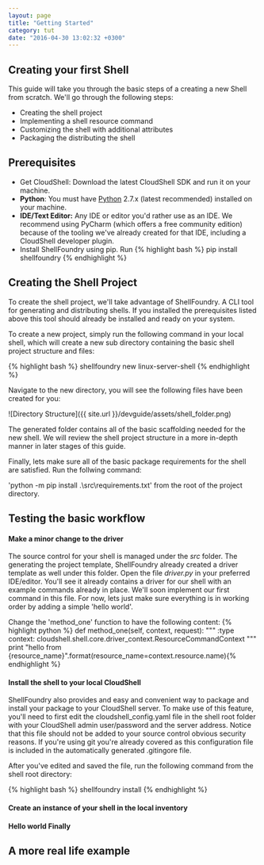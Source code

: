 ```yaml
---
layout: page
title: "Getting Started"
category: tut
date: "2016-04-30 13:02:32 +0300"
---
```

## Creating your first Shell

This guide will take you through the basic steps of a creating a new Shell from scratch. We'll go through the following steps:

* Creating the shell project
* Implementing a shell resource command
* Customizing the shell with additional attributes
* Packaging the distributing the shell

## Prerequisites
* Get CloudShell: Download the latest CloudShell SDK and run it on your machine.  
* **Python**: You must have [Python](https://www.python.org/downloads/) 2.7.x (latest recommended) installed on your machine.
* **IDE/Text Editor:** Any IDE or editor you'd rather use as an IDE. We recommend using PyCharm (which offers a free community edition) because of the tooling we've already created for that IDE, including a CloudShell developer plugin.
* Install ShellFoundry using pip. Run {% highlight bash %} pip install shellfoundry {% endhighlight %}

## Creating the Shell Project
To create the shell project, we'll take advantage of ShellFoundry. A CLI tool for generating and distributing shells. If you installed the prerequisites listed above this tool should already be installed and ready on your system.

To create a new project, simply run the following command in your local shell, which will create a new sub directory containing the basic shell project structure and files:

{% highlight bash %} shellfoundry new linux-server-shell {% endhighlight %}

Navigate to the new directory, you will see the following files have been created for you:

![Directory Structure]({{ site.url }}/devguide/assets/shell_folder.png)

The generated folder contains all of the basic scaffolding needed for the new shell. We will review the shell project structure in a more in-depth manner in later stages of this guide.

Finally, lets make sure all of the basic package requirements for the shell are satisfied. Run the follwing command:

'python -m pip install .\src\requirements.txt' from the root of the project directory.

## Testing the basic workflow

#### Make a minor change to the driver

The source control for your shell is managed under the _src_ folder. The generating the project template, ShellFoundry already created a driver template as well under this folder. Open the file _driver.py_ in your preferred IDE/editor. You'll see it already contains a driver for our shell with an example commands already in place. We'll soon implement our first command in this file. For now, lets just make sure everything is in working order by adding a simple 'hello world'.

Change the 'method_one' function to have the following content:
{% highlight python %}
def method_one(self, context, request):
    """
    :type context: cloudshell.shell.core.driver_context.ResourceCommandContext
    """
    print "hello from {resource_name}".format(resource_name=context.resource.name){% endhighlight %}

#### Install the shell to your local CloudShell

ShellFoundry also provides and easy and convenient way to package and install your package to your CloudShell server. To make use of this feature, you'll need to first edit the cloudshell_config.yaml file in the shell root folder with your CloudShell admin user/password and the server address.
Notice that this file should not be added to your source control obvious security reasons. If you're using git you're already covered as this configuration file is included in the automatically generated .gitingore file.

After you've edited and saved the file, run the following command from the shell root directory:

{% highlight bash %} shellfoundry install {% endhighlight %}

#### Create an instance of your shell in the local inventory

#### Hello world Finally


## A more real life example
